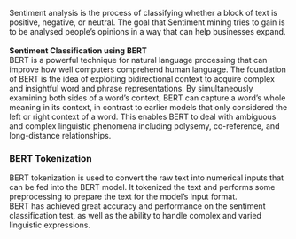 Sentiment analysis is the process of classifying whether a block of text is positive, negative, or neutral. The goal that Sentiment mining tries to gain is to be analysed people’s opinions in a way that can help businesses expand.<br>
<br>
<b>Sentiment Classification using BERT</b>
<br>
BERT is a powerful technique for natural language processing that can improve how well computers comprehend human language. The foundation of BERT is the idea of exploiting bidirectional context to acquire complex and insightful word and phrase representations. By simultaneously examining both sides of a word’s context, BERT can capture a word’s whole meaning in its context, in contrast to earlier models that only considered the left or right context of a word. This enables BERT to deal with ambiguous and complex linguistic phenomena including polysemy, co-reference, and long-distance relationships.
<br>
<h3>BERT Tokenization</h3>
BERT tokenization is used to convert the raw text into numerical inputs that can be fed into the BERT model. It tokenized the text and performs some preprocessing to prepare the text for the model’s input format. <br>
BERT has achieved great accuracy and performance on the sentiment classification test, as well as the ability to handle complex and varied linguistic expressions.
